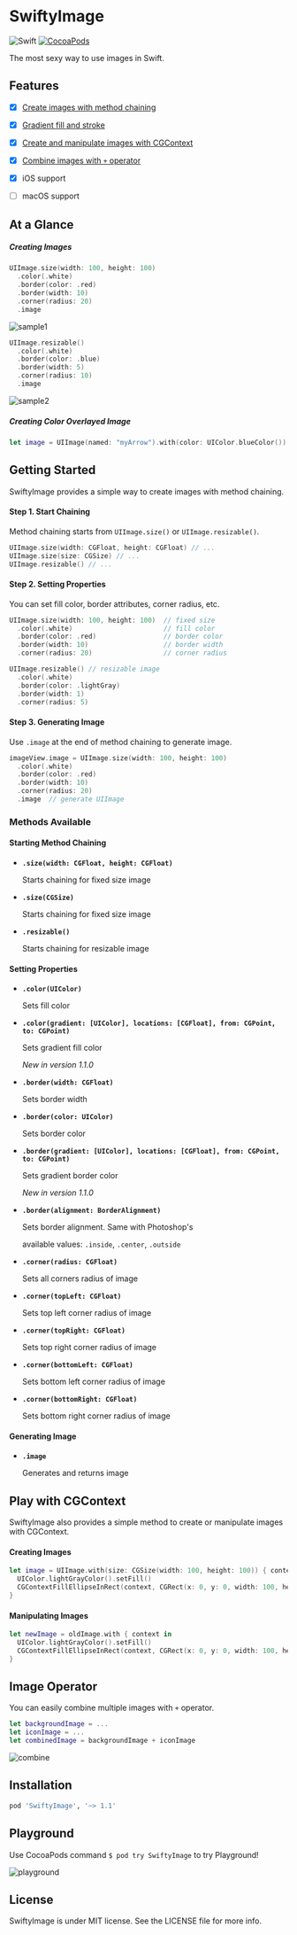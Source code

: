 SwiftyImage
===========

![Swift](https://img.shields.io/badge/Swift-5.0-orange.svg)
[![CocoaPods](http://img.shields.io/cocoapods/v/SwiftyImage.svg?style=flat)](https://cocoapods.org/pods/SwiftyImage)

The most sexy way to use images in Swift.


Features
--------

* [x] [Create images with method chaining](#getting-started)
* [x] [Gradient fill and stroke](#methods-available)
* [x] [Create and manipulate images with CGContext](#play-with-cgcontext)
* [x] [Combine images with `+` operator](#image-operator)
* [x] iOS support
* [ ] macOS support


At a Glance
-----------

##### Creating Images

```swift
UIImage.size(width: 100, height: 100)
  .color(.white)
  .border(color: .red)
  .border(width: 10)
  .corner(radius: 20)
  .image
```

![sample1](https://cloud.githubusercontent.com/assets/931655/8675848/106e59ea-2a81-11e5-8e4f-98cfea38bd8e.png)


```swift
UIImage.resizable()
  .color(.white)
  .border(color: .blue)
  .border(width: 5)
  .corner(radius: 10)
  .image
```

![sample2](https://cloud.githubusercontent.com/assets/931655/8675936/514b7f60-2a81-11e5-8806-26036d8e8ba5.png)

##### Creating Color Overlayed Image

```swift
let image = UIImage(named: "myArrow").with(color: UIColor.blueColor())
```


Getting Started
---------------

SwiftyImage provides a simple way to create images with method chaining.


#### Step 1. Start Chaining

Method chaining starts from `UIImage.size()` or `UIImage.resizable()`.

```swift
UIImage.size(width: CGFloat, height: CGFloat) // ...
UIImage.size(size: CGSize) // ...
UIImage.resizable() // ...
```


#### Step 2. Setting Properties

You can set fill color, border attributes, corner radius, etc.

```swift
UIImage.size(width: 100, height: 100)  // fixed size
  .color(.white)                       // fill color
  .border(color: .red)                 // border color
  .border(width: 10)                   // border width
  .corner(radius: 20)                  // corner radius
```

```swift
UIImage.resizable() // resizable image
  .color(.white)
  .border(color: .lightGray)
  .border(width: 1)
  .corner(radius: 5)
```


#### Step 3. Generating Image

Use `.image` at the end of method chaining to generate image.

```swift
imageView.image = UIImage.size(width: 100, height: 100)
  .color(.white)
  .border(color: .red)
  .border(width: 10)
  .corner(radius: 20)
  .image  // generate UIImage
```


### Methods Available

#### Starting Method Chaining

* **`.size(width: CGFloat, height: CGFloat)`**

    Starts chaining for fixed size image

* **`.size(CGSize)`**

    Starts chaining for fixed size image

* **`.resizable()`**

    Starts chaining for resizable image

#### Setting Properties

* **`.color(UIColor)`**

    Sets fill color

* **`.color(gradient: [UIColor], locations: [CGFloat], from: CGPoint, to: CGPoint)`**

    Sets gradient fill color

    *New in version 1.1.0*

* **`.border(width: CGFloat)`**

    Sets border width

* **`.border(color: UIColor)`**

    Sets border color

* **`.border(gradient: [UIColor], locations: [CGFloat], from: CGPoint, to: CGPoint)`**

    Sets gradient border color

    *New in version 1.1.0*

* **`.border(alignment: BorderAlignment)`**

    Sets border alignment. Same with Photoshop's
    
    available values: `.inside`, `.center`, `.outside`

* **`.corner(radius: CGFloat)`**

    Sets all corners radius of image

* **`.corner(topLeft: CGFloat)`**

    Sets top left corner radius of image

* **`.corner(topRight: CGFloat)`**

    Sets top right corner radius of image

* **`.corner(bottomLeft: CGFloat)`**

    Sets bottom left corner radius of image

* **`.corner(bottomRight: CGFloat)`**

    Sets bottom right corner radius of image

#### Generating Image

* **`.image`**

    Generates and returns image


Play with CGContext
-------------------

SwiftyImage also provides a simple method to create or manipulate images with CGContext.

#### Creating Images

```swift
let image = UIImage.with(size: CGSize(width: 100, height: 100)) { context in
  UIColor.lightGrayColor().setFill()
  CGContextFillEllipseInRect(context, CGRect(x: 0, y: 0, width: 100, height: 100))
}
```


#### Manipulating Images

```swift
let newImage = oldImage.with { context in
  UIColor.lightGrayColor().setFill()
  CGContextFillEllipseInRect(context, CGRect(x: 0, y: 0, width: 100, height: 100))
}
```


Image Operator
--------------

You can easily combine multiple images with `+` operator.

```swift
let backgroundImage = ...
let iconImage = ...
let combinedImage = backgroundImage + iconImage
```

![combine](https://cloud.githubusercontent.com/assets/931655/8679414/84fb8e5e-2a95-11e5-89ea-8cfbb7ec761d.png)


Installation
------------

```ruby
pod 'SwiftyImage', '~> 1.1'
```

Playground
----------

Use CocoaPods command `$ pod try SwiftyImage` to try Playground!

![playground](https://cloud.githubusercontent.com/assets/931655/8679576/611e1b9a-2a96-11e5-9f34-debb222f28c6.png)


License
-------

SwiftyImage is under MIT license. See the LICENSE file for more info.
